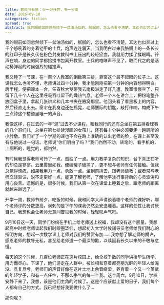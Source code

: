 ```yaml
---
title: 教师节有感：少一分任性，多一分爱
date: 2016-09-10
categories: fiction
spread: true
abstract: 我的眼前如同忽然倾下一盆油汤似的，腻腻的，怎么也看不清楚。耳边也似奔过上千个怒吼着的身着铠甲的士兵，炮声连连震天。当我明白过来我胳膊上的一条长长的红印子是长久伏在粉色封皮教科书上压出的轻轻瘀血，我就用力揉了揉眼睛。铃声在响，身边的同学都拾掇书包离开教室。士兵的咆哮声不见了，取而代之的是活动椅弹起的时候强烈的碰撞声。
---
```


我的眼前如同忽然倾下一盆油汤似的，腻腻的，怎么也看不清楚。耳边也似奔过上千个怒吼着的身着铠甲的士兵，炮声连连震天。当我明白过来我胳膊上的一条长长的红印子是长久伏在粉色封皮教科书上压出的轻轻瘀血，我就用力揉了揉眼睛。铃声在响，身边的同学都拾掇书包离开教室。士兵的咆哮声不见了，取而代之的是活动椅弹起的时候强烈的碰撞声。

我又睡了一节课，在一百个人教室的倒数第三排，靠窗这个最不起眼的位子上。这课我怎么也听不懂，老师讲过四十分钟，我才能刚刚把第一分钟的内容想得明白。后半程，便把课本一合，任春秋大梦带我去南极洲走了好几遭。教室慢慢空了，只留下几十个人在这里呼吸吞吐留下的燥热气息。老师一个人在讲台上，把粉笔整齐放回盒子里，拿起几张讲义和几本书夹在腋窝那里。他回头看了看黑板上的内容，然后径直走出去。窗帘在我身边还在摇晃，老师腰际的钥匙，敲打作响，构成下午三点钟这个楼道里唯一的声音。

我像这样，在过去的一年“混”过去不少课程。和我同行的还有总坐在第五排看球赛的几个哥们儿，总坐在第七排读漫画的女孩儿，还有每十分钟必须要走一趟厕所的小胖墩。我们听了一个学期的课也不会在路上准确的认出老师的脸，在课上甚至没有与他说过一句话。老师说“你们明白了吗？”我们岿然不动。转笔的，看手机的，上厕所的，睡觉的，都岿然。

有时候我觉得老师可怜了一点，孤独了一点。用力教学复杂的知识，台下真正在听的却总是寥寥。云里雾里如我，便破罐子破摔了，更不想与老师有任何接触。但我总觉得愧疚。如果我用力一点，勇敢一点。坐到前排去，跟老师请教；或者常与老师交谈驳诘，说不定更好一点，能更了解老师，了解他平淡行事背后的心灵波涛和用心良苦。遗憾的是，很多时候，我们从第一次在课堂上睡着之后，跟老师的距离就越来越远了。

<!-- more -->

开学一周，教师节前夕。吃饭的时候，我和同学大声讲谈着哪个老师的课好听，哪个老师评的分数更高，讽刺的是下午的课我仍然会安逸睡着。这样的任性让我讨厌自己，我想也会让老师无意间瞥见我的时候，轻轻叹声气吧。

9月10日这一天，同学们纷纷在手机上给老师送上祝福，我却没有这个胆量。我想起高中时候老师谈起我们时眼圈泛红，想起初入大学时候辅导员老师给我们耐心的指明方向，想起一次数学课上老师对我们的赞赏有加……我亦想了解老师的期许，感恩老师的教导无私，甚至给老师道一个最深的歉，以赎回我长久以来的不敬与怠慢。

每天的这个时候，几百位老师正在这片校园上，给全校千数的同学讲授毕生所学，用力而尽心。下课了，他们游走在人群中，被长相和穿着都亮丽光鲜的年轻人给淹没。旦复旦兮，老师们的声音好像在这片土地上余音绕梁，养育着一个又一个英武的年轻学子，和有一点任性，不那么争气的每一个我。这个周六，9月10日，学校安静下来了，我想，该是他们主角的时候了。这是个应该献上爱的日子，我们每个人都有自己的方式。我已经想好我要做什么了…

那你呢？
